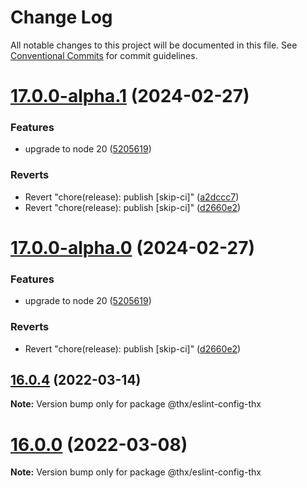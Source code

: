 # Change Log

All notable changes to this project will be documented in this file.
See [Conventional Commits](https://conventionalcommits.org) for commit guidelines.

# [17.0.0-alpha.1](https://github.com/thr-consulting/thr-addons/compare/v16.9.1...v17.0.0-alpha.1) (2024-02-27)


### Features

* upgrade to node 20 ([5205619](https://github.com/thr-consulting/thr-addons/commit/5205619d6d87793df27878c21474a79020d2c01f))


### Reverts

* Revert "chore(release): publish [skip-ci]" ([a2dccc7](https://github.com/thr-consulting/thr-addons/commit/a2dccc7ce54f361e6fde38f788d18297bf5cdada))
* Revert "chore(release): publish [skip-ci]" ([d2660e2](https://github.com/thr-consulting/thr-addons/commit/d2660e2913fd8e7dd06cb8b983b0b8c1bd93d682))





# [17.0.0-alpha.0](https://github.com/thr-consulting/thr-addons/compare/v16.9.1...v17.0.0-alpha.0) (2024-02-27)


### Features

* upgrade to node 20 ([5205619](https://github.com/thr-consulting/thr-addons/commit/5205619d6d87793df27878c21474a79020d2c01f))


### Reverts

* Revert "chore(release): publish [skip-ci]" ([d2660e2](https://github.com/thr-consulting/thr-addons/commit/d2660e2913fd8e7dd06cb8b983b0b8c1bd93d682))





## [16.0.4](https://github.com/thr-consulting/thr-addons/compare/v16.0.3...v16.0.4) (2022-03-14)

**Note:** Version bump only for package @thx/eslint-config-thx





# [16.0.0](https://github.com/thr-consulting/thr-addons/compare/v15.3.0...v16.0.0) (2022-03-08)

**Note:** Version bump only for package @thx/eslint-config-thx
